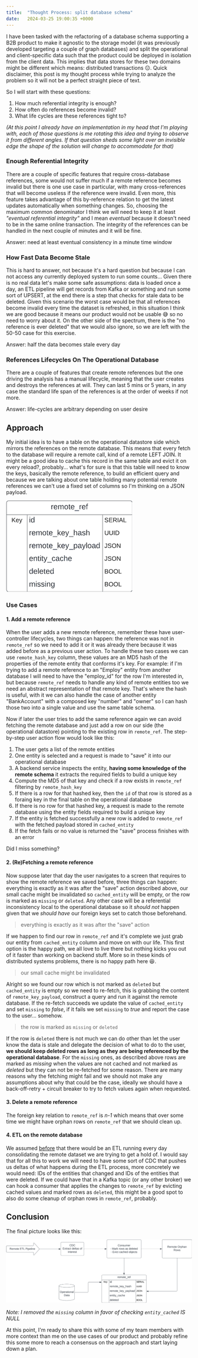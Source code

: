 ```yaml
---
title:  "Thought Process: split database schema"
date:   2024-03-25 19:00:35 +0000
---
```


I have been tasked with the refactoring of a database schema supporting a B2B product to make it agnostic to the storage model (it was previously developed targeting a couple of graph databases) and split the operational and client-specific data such that the product could be deployed in isolation from the client data. This implies that data stores for these two domains might be different which means: distributed transactions 😐. Quick disclaimer, this post is my thought process while trying to analyze the problem so it will not be a perfect straight piece of text. 

So I will start with these questions:
1. How much referential integrity is enough?
2. How often do references become invalid?
3. What life cycles are these references tight to?

_(At this point I already have an implementation in my head that I'm playing with, each of those questions is me rotating this idea and trying to observe it from different angles. If that question sheds some light over an invisible edge the shape of the solution will change to accommodate for that)_

### Enough Referential Integrity

There are a couple of specific features that require cross-database references, some would not suffer much if a remote reference becomes invalid but there is one use case in particular, with many cross-references that will become useless if the reference were invalid. Even more, this feature takes advantage of this by-reference relation to get the latest updates automatically when something changes. So, choosing the maximum common denominator I think we will need to keep it at least _"eventual referential integrity"_ and I mean _eventual_ because it doesn't need to be in the same online transaction. The integrity of the references can be handled in the next couple of minutes and it will be fine.

Answer: need at least eventual consistency in a minute time window

### How Fast Data Become Stale

This is hard to answer, not because it's a hard question but because I can not access any currently deployed system to run some counts... Given there is no real data let's make some safe assumptions: data is loaded once a day, an ETL pipeline will get records from Kafka or something and run some sort of UPSERT, at the end there is a step that checks for stale data to be deleted. Given this scenario the worst case would be that all references become invalid every time the dataset is refreshed, in this situation I think we are good because it means our product would not be usable 😅 so no need to worry about it. On the other side of the spectrum, there is the "no reference is ever deleted" that we would also ignore, so we are left with the 50-50 case for this exercise.

Answer: half the data becomes stale every day

### References Lifecycles On The Operational Database

There are a couple of features that create remote references but the one driving the analysis has a manual lifecycle, meaning that the user creates and destroys the references at will. They can last 5 mins or 5 years, in any case the standard life span of the references is at the order of weeks if not more.

Answer: life-cycles are arbitrary depending on user desire

## Approach

My initial idea is to have a table on the operational datastore side which mirrors the references on the remote database. This means that every fetch to the database will require a remote call, kind of a remote LEFT JOIN. It might be a good idea to cache this record in the same table and evict it on every reload?, probably... what's for sure is that this table will need to know the keys, basically the remote reference, to build an efficient query and because we are talking about one table holding many potential remote references we can't use a fixed set of columns so I'm thinking on a JSON payload.

![remote_ref table schema](/assets/images/remote_ref.png)

### Use Cases

#### 1. Add a remote reference

When the user adds a new remote reference, remember these have user-controller lifecycles, two things can happen: the reference was not in `remote_ref` so we need to add it or it was already there because it was added before as a previous user action. To handle these two cases we can use `remote_hash_key` column, these values are an MD5 hash of the properties of the remote entity that conforms it's key. For example: if I'm trying to add a remote reference to an "Employ" entity from another database I will need to have the "employ_id" for the row I'm interested in, but because `remote_ref` needs to handle any kind of remote entities too we need an abstract representation of that remote key. That's where the hash is useful, with it we can also handle the case of another entity "BankAccount" with a composed key "number" and "owner" so I can hash those two into a single value and use the same table schema.

Now if later the user tries to add the same reference again we can avoid fetching the remote database and just add a row on our side (the operational datastore) pointing to the existing row in `remote_ref`. The step-by-step user action flow would look like this:
1. The user gets a list of the remote entities
2. One entity is selected and a request is made to "save" it into our operational database
3. A backend service inspects the entity, **having some knowledge of the remote schema** it extracts the required fields to build a unique key
3. Compute the MD5 of that key and check if a row exists in `remote_ref` filtering by `remote_hash_key`
4. If there is a row for that hashed key, then the `id` of that row is stored as a foraing key in the final table on the operational database
5. If there is no row for that hashed key, a request is made to the remote database using the entity fields required to build a unique key
6. If the entity is fetched successfully a new row is added to `remote_ref` with the fetched payload stored in `cached_entity`
7. If the fetch fails or no value is returned the "save" process finishes with an error

Did I miss something?

#### 2. (Re)Fetching a remote reference

Now suppose later that day the user navigates to a screen that requires to show the remote reference we saved before, three things can happen: everything is exactly as it was after the "save" action described above, our small cache might be invalidated so `cached_entity` will be empty, or the row is marked as `missing` or `deleted`. Any other case will be a referential inconsistency local to the operational database so it _should not_ happen given that we _should have_ our foreign keys set to catch those beforehand.

> everything is exactly as it was after the "save" action 

If we happen to find our row in `remote_ref` and it's complete we just grab our entity from `cached_entity` column and move on with our life. This first option is the happy path, we all love to live there but nothing kicks you out of it faster than working on backend stuff. More so in these kinds of distributed systems problems, there is no happy path here 😆.

> our small cache might be invalidated

Alright so we found our row which is not marked as `deleted` but `cached_entity` is empty so we need to re-fetch, this is grabbing the content of `remote_key_payload`, construct a query and run it against the remote database. If the re-fetch succeeds we update the value of `cached_entity` and set `missing` to _false_, if it fails we set `missing` to _true_ and report the case to the user... somehow.

> the row is marked as `missing` or `deleted`

If the row is `deleted` there is not much we can do other than let the user know the data is stale and delegate the decision of what to do to the user, **we should keep deleted rows as long as they are being referenced by the operational database**. For the `missing` ones, as described above rows are marked as _missing_ when the values are not cached and not marked as _deleted_ but they can not be re-fetched for some reason. There are many reasons why the fetching might fail and we should not make any assumptions about why that could be the case, ideally we should have a back-off-retry + circuit breaker to try to fetch values again when requested.

#### 3. Delete a remote reference

The foreign key relation to `remote_ref` is _n-1_ which means that over some time we might have orphan rows on `remote_ref` that we should clean up.

#### 4. ETL on the remote database

We assumed [before](#enough-referencial-integrity) that there would be an ETL running every day consolidating the remote dataset we are trying to get a hold of. I would say that for all this to work we will need to have some sort of CDC that pushes us deltas of what happens during the ETL process, more concretely we would need: IDs of the entities that changed and IDs of the entities that were deleted. If we could have that in a Kafka topic (or any other broker) we can hook a consumer that applies the changes to `remote_ref` by evicting cached values and marked rows as `deleted`, this might be a good spot to also do some cleanup of orphan rows in `remote_ref`, probably.

## Conclusion

The final picture looks like this:

![remote_ref table schema](/assets/images/remote_ref_complete.png)

_Note: I removed the `missing` column in favor of checking `entity_cached` IS NULL_

At this point, I'm ready to share this with some of my team members with more context than me on the use cases of our product and probably refine this some more to reach a consensus on the approach and start laying down a plan.